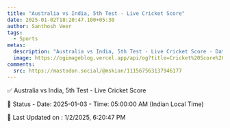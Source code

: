 ```yaml
---
title: "Australia vs India, 5th Test - Live Cricket Score"
date: 2025-01-02T18:20:47.100+05:30
author: Santhosh Veer
tags:
  - Sports
metas:
  description: "Australia vs India, 5th Test - Live Cricket Score - Date: 2025-01-03 - Time: 05:00:00 AM (Indian Local Time)"
  image: https://ogimageblog.vercel.app/api/og?title=Cricket%20Score%20%F0%9F%8F%8F
comments:
  src: https://mastodon.social/@mskian/111567563137946177
---
```


✅ Australia vs India, 5th Test - Live Cricket Score

📑 Status - Date: 2025-01-03 - Time: 05:00:00 AM (Indian Local Time)

<!--more-->

📝 Last Updated on : 1/2/2025, 6:20:47 PM
